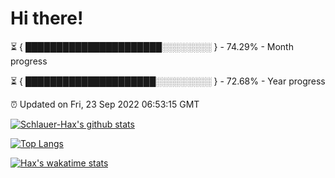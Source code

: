 # Hi there!

⏳ { ██████████████████████░░░░░░░░ } - 74.29% - Month progress

⏳ { █████████████████████░░░░░░░░░ } - 72.68% - Year progress

⏰ Updated on Fri, 23 Sep 2022 06:53:15 GMT


[![Schlauer-Hax's github stats](https://github-readme-stats.vercel.app/api?username=Schlauer-Hax&show_icons=true&theme=dark&count_private=true)](https://github.com/Schlauer-Hax)


[![Top Langs](https://github-readme-stats.vercel.app/api/top-langs/?username=Schlauer-Hax&layout=compact&theme=dark)](https://github.com/Schlauer-Hax?tab=repositories)


[![Hax's wakatime stats](https://github-readme-stats.vercel.app/api/wakatime?username=Hax&theme=dark)](https://wakatime.com/@Hax)

